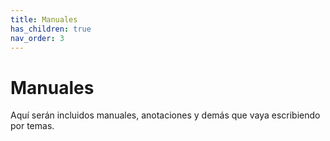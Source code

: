 ```yaml
---
title: Manuales
has_children: true
nav_order: 3
---
```


# Manuales

Aquí serán incluidos manuales, anotaciones y demás que vaya escribiendo por temas. 

